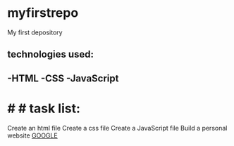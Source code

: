 # myfirstrepo
My first depository
## technologies used:
-HTML
-CSS
-JavaScript
----
# # # task list:
Create an html file
Create a css file 
Create a JavaScript file
Build a personal website
[GOOGLE](https://www.google.com/)

